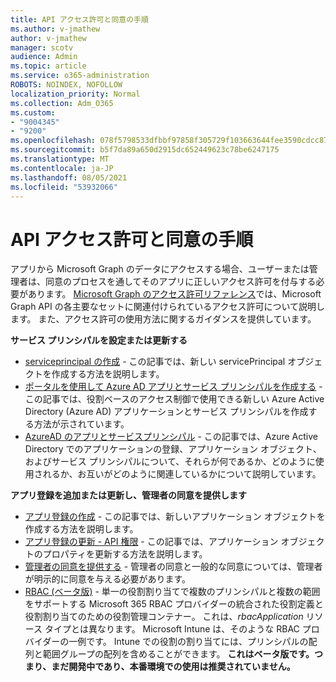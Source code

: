 ```yaml
---
title: API アクセス許可と同意の手順
ms.author: v-jmathew
author: v-jmathew
manager: scotv
audience: Admin
ms.topic: article
ms.service: o365-administration
ROBOTS: NOINDEX, NOFOLLOW
localization_priority: Normal
ms.collection: Adm_O365
ms.custom:
- "9004345"
- "9200"
ms.openlocfilehash: 078f5798533dfbbf97858f305729f103663644fee3590cdcc877233041adae81
ms.sourcegitcommit: b5f7da89a650d2915dc652449623c78be6247175
ms.translationtype: MT
ms.contentlocale: ja-JP
ms.lasthandoff: 08/05/2021
ms.locfileid: "53932066"
---
```

# <a name="api-permissions-and-consent-process"></a>API アクセス許可と同意の手順

アプリから Microsoft Graph のデータにアクセスする場合、ユーザーまたは管理者は、同意のプロセスを通してそのアプリに正しいアクセス許可を付与する必要があります。 [Microsoft Graph のアクセス許可リファレンス](https://docs.microsoft.com/graph/permissions-reference)では、Microsoft Graph API の各主要なセットに関連付けられているアクセス許可について説明します。 また、アクセス許可の使用方法に関するガイダンスを提供しています。

**サービス プリンシパルを設定または更新する**

- [serviceprincipal の作成](https://docs.microsoft.com/graph/api/serviceprincipal-post-serviceprincipals) - この記事では、新しい servicePrincipal オブジェクトを作成する方法を説明します。
- [ポータルを使用して Azure AD アプリとサービス プリンシパルを作成する](https://docs.microsoft.com/azure/active-directory/develop/howto-create-service-principal-portal) - この記事では、役割ベースのアクセス制御で使用できる新しい Azure Active Directory (Azure AD) アプリケーションとサービス プリンシパルを作成する方法が示されています。
- [AzureAD のアプリとサービスプリンシパル](https://docs.microsoft.com/azure/active-directory/develop/app-objects-and-service-principals) - この記事では、Azure Active Directory でのアプリケーションの登録、アプリケーション オブジェクト、およびサービス プリンシパルについて、それらが何であるか、どのように使用されるか、お互いがどのように関連しているかについて説明しています。

**アプリ登録を追加または更新し、管理者の同意を提供します**

- [アプリ登録の作成](https://docs.microsoft.com/graph/api/application-post-applications) - この記事では、新しいアプリケーション オブジェクトを作成する方法を説明します。
- [アプリ登録の更新 - API 権限](https://docs.microsoft.com/graph/api/application-update) - この記事では、アプリケーション オブジェクトのプロパティを更新する方法を説明します。
- [管理者の同意を提供する](https://docs.microsoft.com/graph/security-authorization#grant-permissions-to-an-application) - 管理者の同意と一般的な同意については、管理者が明示的に同意を与える必要があります。
- [RBAC (ベータ版)](https://docs.microsoft.com/graph/api/resources/rbacapplicationmultiple) - 単一の役割割り当てで複数のプリンシパルと複数の範囲をサポートする Microsoft 365 RBAC プロバイダーの統合された役割定義と役割割り当てのための役割管理コンテナー。 これは、*rbacApplication* リソース タイプとは異なります。 Microsoft Intune は、そのような RBAC プロバイダーの一例です。 Intune での役割の割り当てには、プリンシパルの配列と範囲グループの配列を含めることができます。 **これはベータ版です。つまり、まだ開発中であり、本番環境での使用は推奨されていません。**
